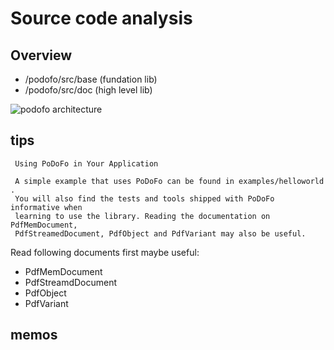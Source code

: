 Source code analysis
====================

## Overview

* /podofo/src/base (fundation lib)
* /podofo/src/doc (high level lib)

![podofo architecture](https://raw.github.com/Universefei/podofomemo/src/feifigure/podofo_architecture.png)


## tips

```
 Using PoDoFo in Your Application

 A simple example that uses PoDoFo can be found in examples/helloworld . 
 You will also find the tests and tools shipped with PoDoFo informative when 
 learning to use the library. Reading the documentation on PdfMemDocument, 
 PdfStreamedDocument, PdfObject and PdfVariant may also be useful.

```
 
 Read following documents first maybe useful:
 
 * PdfMemDocument
 * PdfStreamdDocument
 * PdfObject
 * PdfVariant


## memos


